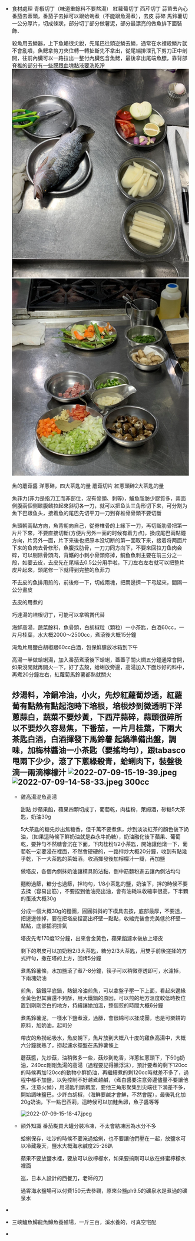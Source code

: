 - 食材處理
  青椒切丁（味道重餘料不要熬湯）
  紅蘿蔔切丁
  西芹切丁
  蒜苗去內心
  番茄去蒂頭，番茄子去掉可以跟蛤蜊煮（不能跟魚湯煮），去皮
  蒜碎
  馬鈴薯切一公分厚片，切成條狀，部分切丁部分做薯泥，部分最漂亮的做魚排下面裝飾、
  
  殺魚用去鱗器，上下魚鰭很尖銳，先尾巴往頭逆鱗去鱗，通常在水裡殺鱗片就不會亂噴，魚鰓拿剪刀夾住轉一轉扯斷先不拿出，從尾端排泄孔下剪刀正中剖開，往前內臟可以一路拉出一整付內臟包含魚鰓，最後拿出尾端魚膘，靠背部脊椎的部分有一些膜跟血塊黏液要洗乾淨
  ![image.png](../assets/image_1657519287893_0.png)
  ![image.png](../assets/image_1657519323597_0.png) 
  
  魚的蘑菇醬
  洋蔥碎，四大茶匙的量
  蘑菇切片
  紅蔥頭碎2大茶匙的量
  
  魚菲力(菲力是指刀工而非部位，沒有骨頭、刺等)，鱸魚脂肪少膠質多，兩面側腹兩個侧鳍腹鳍拉起來斜切各一刀，就可以把鱼头三角形切下来，可分割为魚下巴跟鱼头，接着魚的尾巴先切平刀一刀到脊椎骨骨頭不要切斷
  
  魚頭朝兩點方向，魚背朝向自己，從脊椎骨的上緣下一刀，再切斷肋骨把第一片片下來，不要直接切斷(方便片另外一面的时候有着力点)，換成尾巴兩點鐘方向，片另外一面，片下来後也把原本没切断的第一面取下来，接着将两面片下来的鱼肉去骨修形，魚腹找肋骨，一刀刀同方向下，不要來回拉刀鱼肉会碎，可以剔除骨頭肉，背鰭的小刺小骨頭修掉，鲷鱼魚刺主要在前三分之一段，如要去皮，去皮先在尾端去0.5公分用手啦，下刀左右左右就可以把整片皮片起來，頭尾修一下就得到完整的魚菲力
  
  不去皮的魚排用煎的，前後修一下，切成兩塊，把兩邊擠一下弓起來，間隔一公分畫皮
  
  
  
  去皮的用煮的
  
  巧達湯的培根切丁，可能可以拿鴨賞代替
  
  
  海鮮高湯，蔬菜餘料，魚骨頭，白胡椒粒（顆粒）一小茶匙，白酒60cc，一片月桂葉，水大概2000～2500cc，煮滾後大概15分鐘
  
  淹魚片用鹽白胡椒跟60cc白酒，包保鮮膜放冰箱到下午
  
  
  高湯一半做蛤蜊湯，加入番茄煮滾後下蛤蜊，蓋蓋子關火燜五分鐘通常會開，如果沒開就再開火一下，好了去殼，蛤蜊放旁邊，高湯加入下面炒好的料中，再煮20分鐘左右，紅蘿蔔馬鈴薯都熟就關火
  
  
  炒湯料，冷鍋冷油，小火，先炒紅蘿蔔炒透，紅蘿蔔有點熱有點起泡時下培根，培根炒到微透明下洋蔥蒜白，蔬菜不要炒黃，下西芹蒜碎，蒜頭很碎所以不要炒久容易焦，下番茄，一片月桂葉，下兩大茶匙白酒，白酒揮發下馬鈴薯
  起鍋準備出盤，調味，加梅林醬油一小茶匙（要搖均勻），跟tabasco甩兩下少少，滾了下蔥綠殺青，蛤蜊肉下，裝盤後滴一兩滴檸檬汁 ![2022-07-09-15-19-39.jpeg](../assets/2022-07-09-15-19-39.jpeg) 
  ![2022-07-09-14-58-33.jpeg](../assets/2022-07-09-14-58-33.jpeg) 
  300cc
	-
	- 雞高湯混魚高湯
	  
	  
	  甜點
	  炒蘋果餡，蘋果四顆切成丁，葡萄乾，肉桂粉，萊姆酒，砂糖5大茶匙，奶油30g
	  
	  5大茶匙的糖先炒出焦糖香，但千萬不要煮焦，炒到淡淡紅茶的顏色後下奶油，（如果這時候下鮮奶油就是森永牛奶糖），奶油融化後下蘋果、葡萄乾，要拌勻不然糖會沉在下面，下肉桂粉1/2小茶匙，開始讓他燉一下，葡萄乾一定要浸在裡面，不然會硬硬的，一路拌炒大概20分鐘，收到有點幾乎乾，下一大茶匙的萊姆酒，收酒揮發後加檸檬汁一瓣，再加鹽
	  
	  做塔皮，各個內側抹奶油讓模具防沾黏，倒中筋麵粉進去讓內側沾均勻
	  
	  麵粉過篩，糖分也過篩，拌均勻，1/8小茶匙的鹽，奶油下，拌的時候不要去揉（容易出筋），不要捏到他油亮出油，會有油耗味收縮率很高，下半顆的蛋液大概30g
	  
	  分成一個大概30g的麵團，圓圓斜斜的下模具去按，底部最厚，不要透，把邊邊修掉，要在把塔皮捏高出杯壁一點點，收縮完後會完美低於杯壁一點點，底部插洞排氣
	  
	  塔皮先考170度12分鐘，出來會金黃色，蘋果餡濾水後放上塔皮
	  
	  剩下的塔皮可以加奶粉2/3大茶匙，糖分2/3大茶匙，用雙手前後搓揉的方式拌勻，撒在塔的上方，回烤5分鐘
	  
	  
	  煮馬鈴薯條，水加鹽滾了煮7-8分鐘，筷子可以稍微穿透即可，水濾掉，下兩塊奶油
	  
	  煎魚，鑄鐵平底鍋，熱鍋冷油煎魚，可以拿盤子壓一下上面，看起來邊緣金黃色但其實還不夠酥，用大鐵鍋的原因，可以煎的地方溫度較低時換位置到剛剛空白的地方，持續讓她加溫，整個煎的時間大概6分鐘
	  
	  煮馬鈴薯泥，一樣水下鹽煮滾，過篩，會很綿可以揉成團，也是可樂餅的原料，加奶油，起司分
	  
	  帶皮的魚撈起吸水，魚皮朝下，魚片放到大概八十度的雞魚高湯中，大概六分鐘就熟了，撈起濾水擺盤在馬鈴薯條上
	  
	  蘑菇醬，先炒菇，油稍微多一些，菇炒到乾香，洋蔥紅蔥頭下，下50g奶油，240cc剛剛魚湯的高湯（過程要記得撇浮沫），預計要煮的剩下120cc的時候再加120cc的動物小鮮奶油，再繼續煮的剩120cc時就差不多了，過程中都不加鹽，以免控制不好越煮越鹹，（煮白醬要注意旁邊儘量不要讓他焦，注意火候），用湯匙判斷稠度，要他三角形聚集到尖端往下滴差不多，開始調味鹽巴，少許白胡椒，（海鮮要鹹才會鮮，不然會腥），最後乳化加20g奶油，下一點巴西莉，這時候可以加鮭魚卵，魚子醬等等
	  
	  ![2022-07-09-15-18-47.jpeg](../assets/2022-07-09-15-18-47.jpeg)
	- 額外知識
	  番茄糊買大罐分裝冷凍，不太會結凍因為水分不多
	  
	  蛤蜊保存，吐沙的時候不要淹過蛤蜊，也不要讓他們壓在一起，放鹽水可以冷藏幾天，鹽水大概海水鹹度25-26趴
	  
	  蘋果不要放鹽水裡，要放可以放檸檬水，如果要搞剛可以放在蜂蜜檸檬水裡面
	  
	  巡，日本人設計的西餐刀，老師的刀
	  
	  通霄海水鹽場可以付費150元去參觀，原來台鹽ph9.5的礦泉水是煮過的礦泉水
-
- 三峽鱸魚鱘龍魚鱒魚養殖場，一斤三百，溪水養的，可真空宅配
-